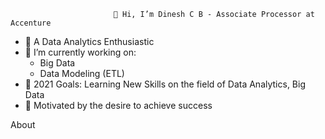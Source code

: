                           👋 Hi, I’m Dinesh C B - Associate Processor at Accenture
- 🔭 A Data Analytics Enthusiastic
- 🌱 I’m currently working on:
  - Big Data
  - Data Modeling (ETL)
- 🥅 2021 Goals: Learning New Skills on the field of Data Analytics, Big Data
- 🌟 Motivated by the desire to achieve success
<!---
dineshcb28/dineshcb28 is a ✨ special ✨ repository because its `README.md` (this file) appears on your GitHub profile.
You can click the Preview link to take a look at your changes.
--->

About
